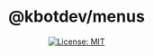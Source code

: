 <div align="center">

# @kbotdev/menus

[![License: MIT](https://img.shields.io/badge/License-MIT-green.svg)](https://gitlab.com/kbot1/kbot-plugins/-/blob/main/LICENSE)

</div>
